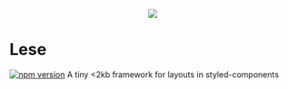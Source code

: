 <p align="center">
  <img src="https://i.imgur.com/Dtw886b.png">
</p>

# Lese
[![npm version](https://badge.fury.io/js/lese.svg)](https://badge.fury.io/js/lese)
A tiny <2kb framework for layouts in styled-components
